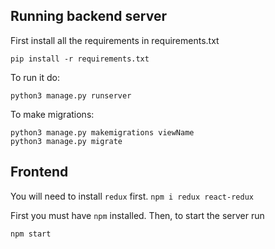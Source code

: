 
## Running backend server

First install all the requirements in requirements.txt
```
pip install -r requirements.txt
```


To run it do:
```
python3 manage.py runserver
```
To make migrations:
```
python3 manage.py makemigrations viewName
python3 manage.py migrate
```
## Frontend

You will need to install `redux` first. `npm i redux react-redux`


First you must have `npm` installed.
Then, to start the server run
```
npm start
``````
